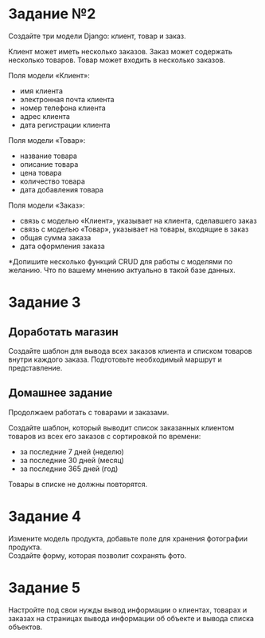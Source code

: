 # Задание №2

Создайте три модели Django: клиент, товар и заказ.

Клиент может иметь несколько заказов.
Заказ может содержать несколько товаров.
Товар может входить в несколько заказов.

Поля модели «Клиент»:
* имя клиента
* электронная почта клиента
* номер телефона клиента
* адрес клиента
* дата регистрации клиента

Поля модели «Товар»:
* название товара
* описание товара
* цена товара
* количество товара
* дата добавления товара

Поля модели «Заказ»:
* связь с моделью «Клиент», указывает на клиента, сделавшего заказ
* связь с моделью «Товар», указывает на товары, входящие в заказ
* общая сумма заказа
* дата оформления заказа

*Допишите несколько функций CRUD для работы с моделями по желанию. Что по вашему мнению актуально в такой базе данных.

# Задание 3

## Доработать магазин

Создайте шаблон для вывода всех заказов клиента и списком товаров внутри каждого заказа.
Подготовьте необходимый маршрут и представление.

## Домашнее задание

Продолжаем работать с товарами и заказами.

Создайте шаблон, который выводит список заказанных клиентом товаров из всех его заказов с сортировкой по времени:
* за последние 7 дней (неделю)
* за последние 30 дней (месяц)
* за последние 365 дней (год)

Товары в списке не должны повторятся.

# Задание 4

Измените модель продукта, добавьте поле для хранения фотографии продукта.  
Создайте форму, которая позволит сохранять фото.

# Задание 5

Настройте под свои нужды вывод информации о клиентах, товарах и заказах на страницах вывода информации об объекте и вывода списка объектов.

